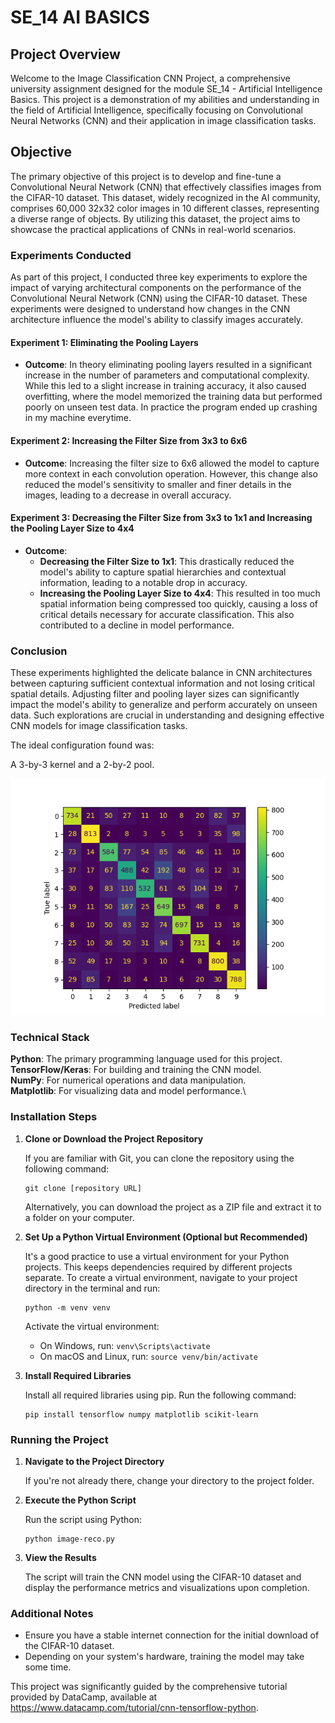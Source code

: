 
# SE_14 AI BASICS

## Project Overview
Welcome to the Image Classification CNN Project, a comprehensive university assignment designed for the module SE_14 - Artificial Intelligence Basics. This project is a demonstration of my abilities and understanding in the field of Artificial Intelligence, specifically focusing on Convolutional Neural Networks (CNN) and their application in image classification tasks.

## Objective
The primary objective of this project is to develop and fine-tune a Convolutional Neural Network (CNN) that effectively classifies images from the CIFAR-10 dataset. This dataset, widely recognized in the AI community, comprises 60,000 32x32 color images in 10 different classes, representing a diverse range of objects. By utilizing this dataset, the project aims to showcase the practical applications of CNNs in real-world scenarios.

### Experiments Conducted

As part of this project, I conducted three key experiments to explore the impact of varying architectural components on the performance of the Convolutional Neural Network (CNN) using the CIFAR-10 dataset. These experiments were designed to understand how changes in the CNN architecture influence the model's ability to classify images accurately.

#### Experiment 1: Eliminating the Pooling Layers

- **Outcome**: In theory eliminating pooling layers resulted in a significant increase in the number of parameters and computational complexity. While this led to a slight increase in training accuracy, it also caused overfitting, where the model memorized the training data but performed poorly on unseen test data. In practice the program ended up crashing in my machine everytime.

#### Experiment 2: Increasing the Filter Size from 3x3 to 6x6

- **Outcome**: Increasing the filter size to 6x6 allowed the model to capture more context in each convolution operation. However, this change also reduced the model's sensitivity to smaller and finer details in the images, leading to a decrease in overall accuracy.

#### Experiment 3: Decreasing the Filter Size from 3x3 to 1x1 and Increasing the Pooling Layer Size to 4x4

- **Outcome**: 
   - **Decreasing the Filter Size to 1x1**: This drastically reduced the model's ability to capture spatial hierarchies and contextual information, leading to a notable drop in accuracy.
   - **Increasing the Pooling Layer Size to 4x4**: This resulted in too much spatial information being compressed too quickly, causing a loss of critical details necessary for accurate classification. This also contributed to a decline in model performance.

### Conclusion

These experiments highlighted the delicate balance in CNN architectures between capturing sufficient contextual information and not losing critical spatial details. Adjusting filter and pooling layer sizes can significantly impact the model's ability to generalize and perform accurately on unseen data. Such explorations are crucial in understanding and designing effective CNN models for image classification tasks.

The ideal configuration found was:

A 3-by-3 kernel and a 2-by-2 pool.

![Confusion-Matrix-Evaluation](https://github.com/paumarro/SE_14-AI-BASICS/blob/main/Confusion-Matrix-Evaluation.png)


### Technical Stack

**Python**: The primary programming language used for this project.\
**TensorFlow/Keras**: For building and training the CNN model.\
**NumPy**: For numerical operations and data manipulation.\
**Matplotlib**: For visualizing data and model performance.\

### Installation Steps

1. **Clone or Download the Project Repository**

   If you are familiar with Git, you can clone the repository using the following command:

   ```
   git clone [repository URL]
   ```

   Alternatively, you can download the project as a ZIP file and extract it to a folder on your computer.

2. **Set Up a Python Virtual Environment (Optional but Recommended)**

   It's a good practice to use a virtual environment for your Python projects. This keeps dependencies required by different projects separate. To create a virtual environment, navigate to your project directory in the terminal and run:

   ```
   python -m venv venv
   ```

   Activate the virtual environment:

   - On Windows, run: `venv\Scripts\activate`
   - On macOS and Linux, run: `source venv/bin/activate`

3. **Install Required Libraries**

   Install all required libraries using pip. Run the following command:

   ```
   pip install tensorflow numpy matplotlib scikit-learn
   ```

### Running the Project

1. **Navigate to the Project Directory**

   If you're not already there, change your directory to the project folder.

2. **Execute the Python Script**

   Run the script using Python:

   ```
   python image-reco.py
   ```

3. **View the Results**

   The script will train the CNN model using the CIFAR-10 dataset and display the performance metrics and visualizations upon completion.

### Additional Notes

- Ensure you have a stable internet connection for the initial download of the CIFAR-10 dataset.
- Depending on your system's hardware, training the model may take some time.


This project was significantly guided by the comprehensive tutorial provided by DataCamp, available at https://www.datacamp.com/tutorial/cnn-tensorflow-python.
